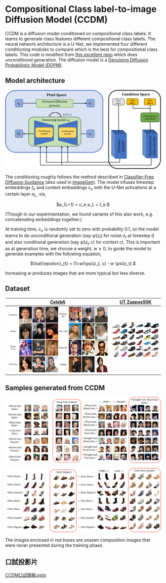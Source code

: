 # Compositional Class label-to-image Diffusion Model (CCDM)

CCDM is a diffusion model conditioned on compositional class labels. It learns to generate class features different compositional class labels. The neural network architecture is a U-Net, we implemented four different conditioning modules to compare which is the best for compositional class labels. This code is modified from [this excellent repo](https://github.com/cloneofsimo/minDiffusion) which does unconditional generation. The diffusion model is a [Denoising Diffusion Probabilistic Model (DDPM)](https://arxiv.org/abs/2006.11239).
## Model architecture
<p align = "center">
<img width="600" src="CCDM.png"/img>
</p>

The conditioning roughly follows the method described in [Classifier-Free Diffusion Guidance](https://arxiv.org/abs/2207.12598) (also used in [ImageGen](https://arxiv.org/abs/2205.11487)). The model infuses timestep embeddings $t_e$ and context embeddings $c_e$ with the U-Net activations at a certain layer $a_L$, via,
<p align = "center">
$a_{L+1} = c_e  a_L + t_e.$
</p>
(Though in our experimentation, we found variants of this also work, e.g. concatenating embeddings together.)

At training time, $c_e$ is randomly set to zero with probability $0.1$, so the model learns to do unconditional generation (say $\psi(z_t)$ for noise $z_t$ at timestep $t$) and also conditional generation (say $\psi(z_t, c)$ for context $c$). This is important as at generation time, we choose a weight, $w \geq 0$, to guide the model to generate examples with the following equation,
<p align = "center">
$\hat{\epsilon}_{t} = (1+w)\psi(z_t, c) - w \psi(z_t).$
</p>

Increasing $w$ produces images that are more typical but less diverse.

## Dataset
| [CelebA](https://mmlab.ie.cuhk.edu.hk/projects/CelebA.html) | [UT Zappos50K](https://vision.cs.utexas.edu/projects/finegrained/utzap50k/) |
| --- | --- |
|![](https://github.com/Larry234/Conditional_Diffusion/blob/main/CelebA.png) | ![](https://github.com/Larry234/Conditional_Diffusion/blob/main/Zappo.jpg) |
## Samples generated from CCDM
<p align = "center">
<img width="600" src="CelebASamples.png"/img>
</p>
<p align = "center">
<img width="600" src="ZappoSamples.png"/img>
</p>
The images enclosed in red boxes are unseen composition images that were never presented during the training phase.

## 口試投影片
[CCDM口試簡報.pptx](https://docs.google.com/presentation/d/1eJB9nlRuDY5F-Mr_HFynIzJ-vPhve-Tg/edit?usp=sharing&ouid=107572651849465881289&rtpof=true&sd=true)

